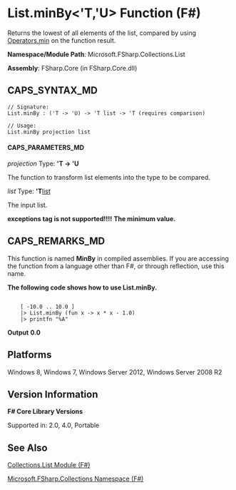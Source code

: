 # List.minBy<'T,'U> Function (F#)

Returns the lowest of all elements of the list, compared by using [Operators.min](http://msdn.microsoft.com/en-us/library/adea4fd7-bfad-4834-989c-7878aca81fed) on the function result.

**Namespace/Module Path**: Microsoft.FSharp.Collections.List

**Assembly**: FSharp.Core (in FSharp.Core.dll)


## CAPS_SYNTAX_MD

```
// Signature:
List.minBy : ('T -> 'U) -> 'T list -> 'T (requires comparison)

// Usage:
List.minBy projection list
```

#### CAPS_PARAMETERS_MD
*projection*
Type: **'T -&gt; 'U**


The function to transform list elements into the type to be compared.


*list*
Type: **'T**[list](http://msdn.microsoft.com/en-us/library/c627b668-477b-4409-91ed-06d7f1b3e4a7)


The input list.



**exceptions tag is not supported!!!!**
**The minimum value.**
## CAPS_REMARKS_MD
This function is named **MinBy** in compiled assemblies. If you are accessing the function from a language other than F#, or through reflection, use this name.

**The following code shows how to use List.minBy.**
```

    [ -10.0 .. 10.0 ]
    |> List.minBy (fun x -> x * x - 1.0)
    |> printfn "%A"
```

**Output**
**0.0**
## Platforms
Windows 8, Windows 7, Windows Server 2012, Windows Server 2008 R2


## Version Information
**F# Core Library Versions**

Supported in: 2.0, 4.0, Portable




## See Also
[Collections.List Module &#40;F&#35;&#41;](Collections.List+Module+%28F%23%29.md)

[Microsoft.FSharp.Collections Namespace &#40;F&#35;&#41;](Microsoft.FSharp.Collections+Namespace+%28F%23%29.md)

